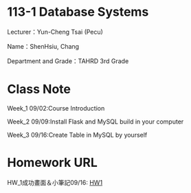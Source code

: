 # 113-1 Database Systems

Lecturer：Yun-Cheng Tsai (Pecu)

Name：ShenHsiu, Chang

Department and Grade：TAHRD 3rd Grade

# Class Note
  Week_1 09/02:Course Introduction
  
  Week_2 09/09:Install Flask and MySQL build in your computer
  
  Week_3 09/16:Create Table in MySQL by yourself
  
# Homework URL
  HW_1成功畫面＆小筆記09/16: [HW1]()
